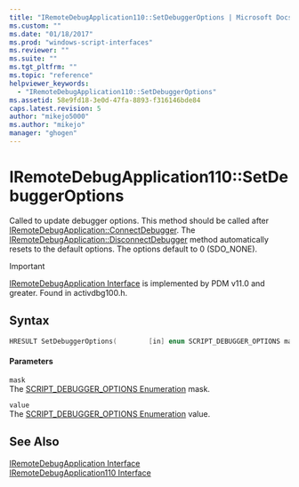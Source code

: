```yaml
---
title: "IRemoteDebugApplication110::SetDebuggerOptions | Microsoft Docs"
ms.custom: ""
ms.date: "01/18/2017"
ms.prod: "windows-script-interfaces"
ms.reviewer: ""
ms.suite: ""
ms.tgt_pltfrm: ""
ms.topic: "reference"
helpviewer_keywords: 
  - "IRemoteDebugApplication110::SetDebuggerOptions"
ms.assetid: 58e9fd18-3e0d-47fa-8893-f316146bde84
caps.latest.revision: 5
author: "mikejo5000"
ms.author: "mikejo"
manager: "ghogen"
---
```

# IRemoteDebugApplication110::SetDebuggerOptions
Called to update debugger options. This method should be called after [IRemoteDebugApplication::ConnectDebugger](../../winscript/reference/iremotedebugapplication-connectdebugger.md). The [IRemoteDebugApplication::DisconnectDebugger](../../winscript/reference/iremotedebugapplication-disconnectdebugger.md) method automatically resets to the default options. The options default to 0 (SDO_NONE).  
  
> [!IMPORTANT]
>  [IRemoteDebugApplication Interface](../../winscript/reference/iremotedebugapplication-interface.md) is implemented by PDM v11.0 and greater. Found in activdbg100.h.  
  
## Syntax  
  
```cpp  
HRESULT SetDebuggerOptions(        [in] enum SCRIPT_DEBUGGER_OPTIONS mask,        [in] enum SCRIPT_DEBUGGER_OPTIONS value    );  
```  
  
#### Parameters  
 `mask`  
 The [SCRIPT_DEBUGGER_OPTIONS Enumeration](../../winscript/reference/script-debugger-options-enumeration.md) mask.  
  
 `value`  
 The [SCRIPT_DEBUGGER_OPTIONS Enumeration](../../winscript/reference/script-debugger-options-enumeration.md) value.  
  
## See Also  
 [IRemoteDebugApplication Interface](../../winscript/reference/iremotedebugapplication-interface.md)   
 [IRemoteDebugApplication110 Interface](../../winscript/reference/iremotedebugapplication110-interface.md)